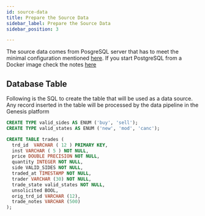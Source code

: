 ```yaml
---
id: source-data
title: Prepare the Source Data
sidebar_label: Prepare the Source Data
sidebar_position: 3

---
```


The source data comes from PosgreSQL server that has to meet the minimal configuration mentioned [here](/creating-applications/defining-your-application/integrations/data-pipeline/datapipeline-advanced/#postgresql-configuration). If you start PostgreSQL from a Docker image check the notes [here](/creating-applications/defining-your-application/integrations/data-pipeline/datapipeline-runtime/#starting-source-postgresql-as-a-docker-image)

## Database Table

Following is the SQL to create the table that will be used as a data source. Any record inserted in the table will be processed by the data pipeline in the Genesis platform

```sql
CREATE TYPE valid_sides AS ENUM ('buy', 'sell');
CREATE TYPE valid_states AS ENUM ('new', 'mod', 'canc');

CREATE TABLE trades (
  trd_id  VARCHAR ( 12 ) PRIMARY KEY,
  inst VARCHAR ( 5 ) NOT NULL,
  price DOUBLE PRECISION NOT NULL,
  quantity INTEGER NOT NULL,
  side VALID_SIDES NOT NULL,
  traded_at TIMESTAMP NOT NULL,
  trader VARCHAR (30) NOT NULL,
  trade_state valid_states NOT NULL,
  unsolicited BOOL,
  orig_trd_id VARCHAR (12),
  trade_notes VARCHAR (500)
);
```
